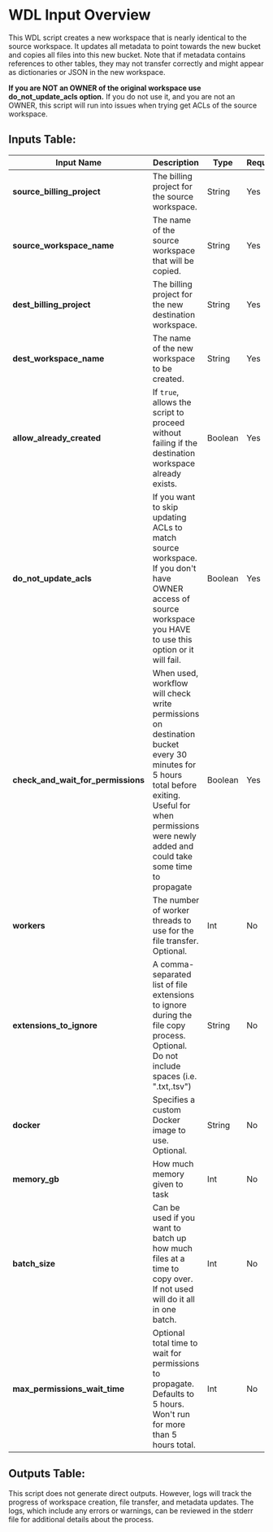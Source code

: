 # WDL Input Overview

This WDL script creates a new workspace that is nearly identical to the source workspace. It updates all metadata to point towards the new bucket and copies all files into this new bucket. Note that if metadata contains references to other tables, they may not transfer correctly and might appear as dictionaries or JSON in the new workspace.

**If you are NOT an OWNER of the original workspace use do_not_update_acls option.** If you do not use it, and you are not an OWNER, this script will run into issues when trying get ACLs of the source workspace.

## Inputs Table:

| Input Name                         | Description                                                                                                                                                                                                  | Type     | Required | Default                                                                                       |
|------------------------------------|--------------------------------------------------------------------------------------------------------------------------------------------------------------------------------------------------------------|----------|----------|-----------------------------------------------------------------------------------------------|
| **source_billing_project**         | The billing project for the source workspace.                                                                                                                                                                | String   | Yes      | N/A                                                                                           |
| **source_workspace_name**          | The name of the source workspace that will be copied.                                                                                                                                                        | String   | Yes      | N/A                                                                                           |
| **dest_billing_project**           | The billing project for the new destination workspace.                                                                                                                                                       | String   | Yes      | N/A                                                                                           |
| **dest_workspace_name**            | The name of the new workspace to be created.                                                                                                                                                                 | String   | Yes      | N/A                                                                                           |
| **allow_already_created**          | If `true`, allows the script to proceed without failing if the destination workspace already exists.                                                                                                         | Boolean  | Yes      | N/A                                                                                           |
| **do_not_update_acls**             | If you want to skip updating ACLs to match source workspace. If you don't have OWNER access of source workspace you HAVE to use this option or it will fail.                                                 | Boolean  | Yes      | N/A                                                                                           |
| **check_and_wait_for_permissions** | When used, workflow will check write permissions on destination bucket every 30 minutes for 5 hours total before exiting. Useful for when permissions were newly added and could take some time to propagate | Boolean  | Yes      | N/A                                                                                           |
| **workers**                        | The number of worker threads to use for the file transfer. Optional.                                                                                                                                         | Int      | No       | 10                                                                                            |
| **extensions_to_ignore**           | A comma-separated list of file extensions to ignore during the file copy process. Optional. Do not include spaces (i.e. ".txt,.tsv")                                                                         | String   | No       | N/A                                                                                           |
| **docker**                         | Specifies a custom Docker image to use. Optional.                                                                                                                                                            | String   | No       | us-central1-docker.pkg.dev/operations-portal-427515/ops-toolbox/ops_terra_utils_slim:latest   |
| **memory_gb**                      | How much memory given to task                                                                                                                                                                                | Int      | No       | 8                                                                                             |
| **batch_size**                     | Can be used if you want to batch up how much files at a time to copy over. If not used will do it all in one batch.                                                                                          | Int      | No       | N/A                                                                                           |
| **max_permissions_wait_time**      | Optional total time to wait for permissions to propagate. Defaults to 5 hours. Won't run for more than 5 hours total.                                                                                        | Int      | No       | 5                                                                                             |


## Outputs Table:
This script does not generate direct outputs. However, logs will track the progress of workspace creation, file transfer, and metadata updates. The logs, which include any errors or warnings, can be reviewed in the stderr file for additional details about the process.
